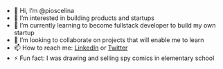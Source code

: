 - 👋 Hi, I’m @pioscelina
- 👀 I’m interested in building products and startups
- 🌱 I’m currently learning to become fullstack developer to build my own startup
- 💞️ I’m looking to collaborate on projects that will enable me to learn 
- 📫 How to reach me: [LinkedIn](https://www.linkedin.com/in/pioscelina/) or [Twitter](https://x.com/pio_sce)
- ⚡ Fun fact: I was drawing and selling spy comics in elementary school

<!---
pioscelina/pioscelina is a ✨ special ✨ repository because its `README.md` (this file) appears on your GitHub profile.
You can click the Preview link to take a look at your changes.
--->

